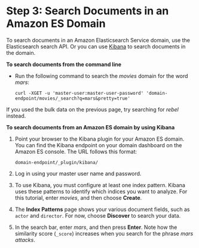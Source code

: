 # Step 3: Search Documents in an Amazon ES Domain<a name="es-gsg-search"></a>

To search documents in an Amazon Elasticsearch Service domain, use the Elasticsearch search API\. Or you can use [Kibana](es-kibana.md) to search documents in the domain\.

**To search documents from the command line**
+ Run the following command to search the *movies* domain for the word *mars*:

  ```
  curl -XGET -u 'master-user:master-user-password' 'domain-endpoint/movies/_search?q=mars&pretty=true'
  ```

If you used the bulk data on the previous page, try searching for *rebel* instead\.

**To search documents from an Amazon ES domain by using Kibana**

1. Point your browser to the Kibana plugin for your Amazon ES domain\. You can find the Kibana endpoint on your domain dashboard on the Amazon ES console\. The URL follows this format:

   ```
   domain-endpoint/_plugin/kibana/
   ```

1. Log in using your master user name and password\.

1. To use Kibana, you must configure at least one index pattern\. Kibana uses these patterns to identify which indices you want to analyze\. For this tutorial, enter *movies*, and then choose **Create**\.

1. The **Index Patterns** page shows your various document fields, such as `actor` and `director`\. For now, choose **Discover** to search your data\.

1. In the search bar, enter *mars*, and then press **Enter**\. Note how the similarity score \(`_score`\) increases when you search for the phrase *mars attacks*\.